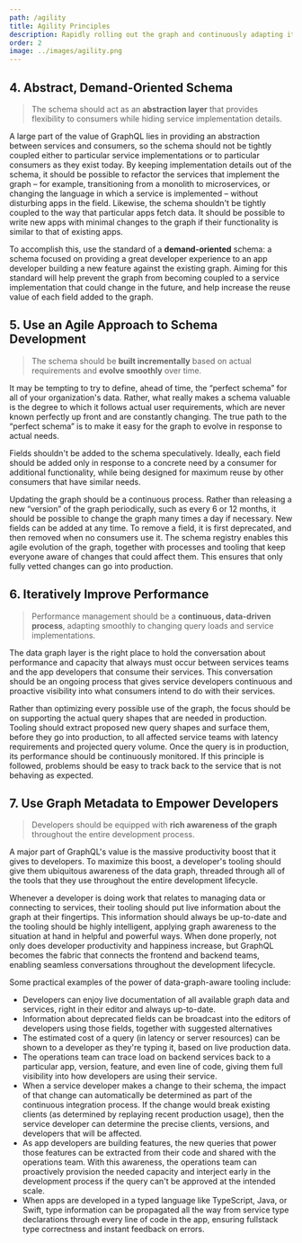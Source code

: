 ```yaml
---
path: /agility
title: Agility Principles
description: Rapidly rolling out the graph and continuously adapting it to changing needs
order: 2
image: ../images/agility.png
---
```


## 4. Abstract, Demand-Oriented Schema

> The schema should act as an **abstraction layer** that provides flexibility to consumers while hiding service implementation details.

A large part of the value of GraphQL lies in providing an abstraction between services and consumers, so the schema should not be tightly coupled either to particular service implementations or to particular consumers as they exist today. By keeping implementation details out of the schema, it should be possible to refactor the services that implement the graph – for example, transitioning from a monolith to microservices, or changing the language in which a service is implemented – without disturbing apps in the field. Likewise, the schema shouldn't be tightly coupled to the way that particular apps fetch data. It should be possible to write new apps with minimal changes to the graph if their functionality is similar to that of existing apps.

To accomplish this, use the standard of a **demand-oriented** schema: a schema focused on providing a great developer experience to an app developer building a new feature against the existing graph. Aiming for this standard will help prevent the graph from becoming coupled to a service implementation that could change in the future, and help increase the reuse value of each field added to the graph.

## 5. Use an Agile Approach to Schema Development

> The schema should be **built incrementally** based on actual requirements and **evolve smoothly** over time.

It may be tempting to try to define, ahead of time, the “perfect schema” for all of your organization's data. Rather, what really makes a schema valuable is the degree to which it follows actual user requirements, which are never known perfectly up front and are constantly changing. The true path to the “perfect schema” is to make it easy for the graph to evolve in response to actual needs.

Fields shouldn't be added to the schema speculatively. Ideally, each field should be added only in response to a concrete need by a consumer for additional functionality, while being designed for maximum reuse by other consumers that have similar needs.

Updating the graph should be a continuous process. Rather than releasing a new “version” of the graph periodically, such as every 6 or 12 months, it should be possible to change the graph many times a day if necessary. New fields can be added at any time. To remove a field, it is first deprecated, and then removed when no consumers use it. The schema registry enables this agile evolution of the graph, together with processes and tooling that keep everyone aware of changes that could affect them. This ensures that only fully vetted changes can go into production.

## 6. Iteratively Improve Performance

> Performance management should be a **continuous, data-driven process**, adapting smoothly to changing query loads and service implementations.

The data graph layer is the right place to hold the conversation about performance and capacity that always must occur between services teams and the app developers that consume their services. This conversation should be an ongoing process that gives service developers continuous and proactive visibility into what consumers intend to do with their services.

Rather than optimizing every possible use of the graph, the focus should be on supporting the actual query shapes that are needed in production. Tooling should extract proposed new query shapes and surface them, before they go into production, to all affected service teams with latency requirements and projected query volume. Once the query is in production, its performance should be continuously monitored. If this principle is followed, problems should be easy to track back to the service that is not behaving as expected.

## 7. Use Graph Metadata to Empower Developers

> Developers should be equipped with **rich awareness of the graph** throughout the entire development process.

A major part of GraphQL's value is the massive productivity boost that it gives to developers. To maximize this boost, a developer's tooling should give them ubiquitous awareness of the data graph, threaded through all of the tools that they use throughout the entire development lifecycle.

Whenever a developer is doing work that relates to managing data or connecting to services, their tooling should put live information about the graph at their fingertips. This information should always be up-to-date and the tooling should be highly intelligent, applying graph awareness to the situation at hand in helpful and powerful ways. When done properly, not only does developer productivity and happiness increase, but GraphQL becomes the fabric that connects the frontend and backend teams, enabling seamless conversations throughout the development lifecycle.

Some practical examples of the power of data-graph-aware tooling include:

* Developers can enjoy live documentation of all available graph data and services, right in their editor and always up-to-date.
* Information about deprecated fields can be broadcast into the editors of developers using those fields, together with suggested alternatives
* The estimated cost of a query (in latency or server resources) can be shown to a developer as they're typing it, based on live production data.
* The operations team can trace load on backend services back to a particular app, version, feature, and even line of code, giving them full visibility into how developers are using their service.
* When a service developer makes a change to their schema, the impact of that change can automatically be determined as part of the continuous integration process. If the change would break existing clients (as determined by replaying recent production usage), then the service developer can determine the precise clients, versions, and developers that will be affected.
* As app developers are building features, the new queries that power those features can be extracted from their code and shared with the operations team. With this awareness, the operations team can proactively provision the needed capacity and interject early in the development process if the query can't be approved at the intended scale.
* When apps are developed in a typed language like TypeScript, Java, or Swift, type information can be propagated all the way from service type declarations through every line of code in the app, ensuring fullstack type correctness and instant feedback on errors.

<!-- end -->
